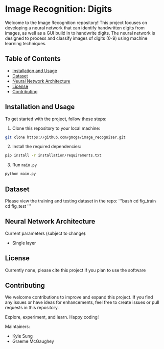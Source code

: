 # Image Recognition: Digits

Welcome to the Image Recognition repository! This project focuses on developing a neural network that can identify handwritten digits from images, as well as a GUI build in to handwrite digits. The neural network is designed to process and classify images of digits (0-9) using machine learning techniques.

## Table of Contents

- [Installation and Usage](#installation-and-usage)
- [Dataset](#dataset)
- [Neural Network Architecture](#neural-network-architecture)
- [License](#license)
- [Contributing](#contributing)



## Installation and Usage

To get started with the project, follow these steps:

1. Clone this repository to your local machine:
  ```bash
  git clone https://github.com/gmcga/image_recognizer.git
  ```

2. Install the required dependencies:
  ```bash
  pip install -r installation/requirements.txt
  ```

3. Run ``main.py``
  ```bash
  python main.py
  ```


## Dataset

Please view the training and testing dataset in the repo:
'''bash
cd fig_train
cd fig_test
'''

## Neural Network Architecture
Current parameters (subject to change):
- Single layer

## License
Currently none, please cite this project if you plan to use the software


## Contributing

We welcome contributions to improve and expand this project. If you find any issues or have ideas for enhancements, feel free to create issues or pull requests in this repository.



Explore, experiment, and learn. Happy coding!

Maintainers:
- Kyle Sung
- Graeme McGaughey
